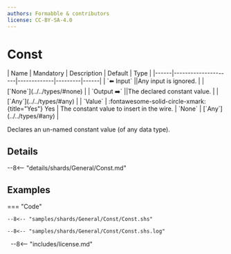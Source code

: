 ```yaml
---
authors: Formabble & contributors
license: CC-BY-SA-4.0
---
```



# Const

<div class="sh-parameters" markdown="1">
| Name | Mandatory | Description | Default | Type |
|------|---------------------|-------------|---------|------|
| `⬅️ Input` ||Any input is ignored. | | [`None`](../../types/#none) |
| `Output ➡️` ||The declared constant value. | | [`Any`](../../types/#any) |
| `Value` | :fontawesome-solid-circle-xmark:{title="Yes"} Yes  | The constant value to insert in the wire. | `None` | [`Any`](../../types/#any) |

</div>

Declares an un-named constant value (of any data type).

## Details

--8<-- "details/shards/General/Const.md"


## Examples

=== "Code"

  ```x86asm linenums="1"
  --8<-- "samples/shards/General/Const/Const.shs"
  ```

  ```
  --8<-- "samples/shards/General/Const/Const.shs.log"
  ```
&nbsp;
--8<-- "includes/license.md"


